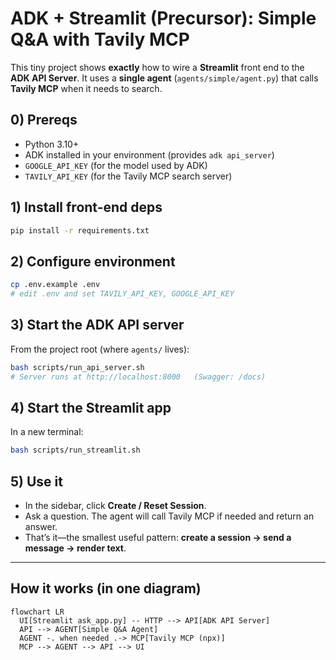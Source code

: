 # ADK + Streamlit (Precursor): Simple Q&A with Tavily MCP

This tiny project shows **exactly** how to wire a **Streamlit** front end to the **ADK API Server**.
It uses a **single agent** (`agents/simple/agent.py`) that calls **Tavily MCP** when it needs to search.

## 0) Prereqs
- Python 3.10+
- ADK installed in your environment (provides `adk api_server`)
- `GOOGLE_API_KEY` (for the model used by ADK)
- `TAVILY_API_KEY` (for the Tavily MCP search server)

## 1) Install front-end deps
```bash
pip install -r requirements.txt
```

## 2) Configure environment
```bash
cp .env.example .env
# edit .env and set TAVILY_API_KEY, GOOGLE_API_KEY
```

## 3) Start the ADK API server
From the project root (where `agents/` lives):
```bash
bash scripts/run_api_server.sh
# Server runs at http://localhost:8000   (Swagger: /docs)
```

## 4) Start the Streamlit app
In a new terminal:
```bash
bash scripts/run_streamlit.sh
```

## 5) Use it
- In the sidebar, click **Create / Reset Session**.
- Ask a question. The agent will call Tavily MCP if needed and return an answer.
- That’s it—the smallest useful pattern: **create a session → send a message → render text**.

---

## How it works (in one diagram)
```mermaid
flowchart LR
  UI[Streamlit ask_app.py] -- HTTP --> API[ADK API Server]
  API --> AGENT[Simple Q&A Agent]
  AGENT -. when needed .-> MCP[Tavily MCP (npx)]
  MCP --> AGENT --> API --> UI
```
